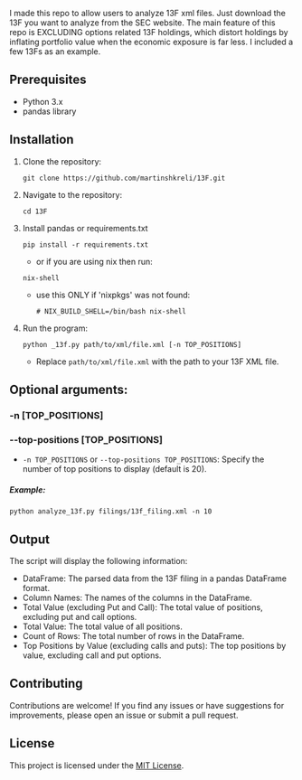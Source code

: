I made this repo to allow users to analyze 13F xml files.
Just download the 13F you want to analyze from the SEC website.
The main feature of this repo is EXCLUDING options related 13F holdings, which distort holdings by inflating portfolio value when the economic exposure is far less.
I included a few 13Fs as an example.

## Prerequisites

- Python 3.x
- pandas library

## Installation

1. Clone the repository:
   ```
   git clone https://github.com/martinshkreli/13F.git
   ```
2. Navigate to the repository:
   ```
   cd 13F
   ```
4. Install pandas or requirements.txt
   ```
   pip install -r requirements.txt
   ```
   - or if you are using nix then run:
   ```
   nix-shell
   ```
   - use this ONLY if 'nixpkgs' was not found:
       ```
       # NIX_BUILD_SHELL=/bin/bash nix-shell
       ```

5. Run the program:
    ```
    python _13f.py path/to/xml/file.xml [-n TOP_POSITIONS]
    ```
    - Replace `path/to/xml/file.xml` with the path to your 13F XML file.

## Optional arguments:
### -n [TOP_POSITIONS] 
### --top-positions [TOP_POSITIONS]
- `-n TOP_POSITIONS` or `--top-positions TOP_POSITIONS`: Specify the number of top positions to display (default is 20).
##### Example:
`python analyze_13f.py filings/13f_filing.xml -n 10`

## Output

The script will display the following information:

- DataFrame: The parsed data from the 13F filing in a pandas DataFrame format.
- Column Names: The names of the columns in the DataFrame.
- Total Value (excluding Put and Call): The total value of positions, excluding put and call options.
- Total Value: The total value of all positions.
- Count of Rows: The total number of rows in the DataFrame.
- Top Positions by Value (excluding calls and puts): The top positions by value, excluding call and put options.

## Contributing

Contributions are welcome! If you find any issues or have suggestions for improvements, please open an issue or submit a pull request.

## License

This project is licensed under the [MIT License](LICENSE).
